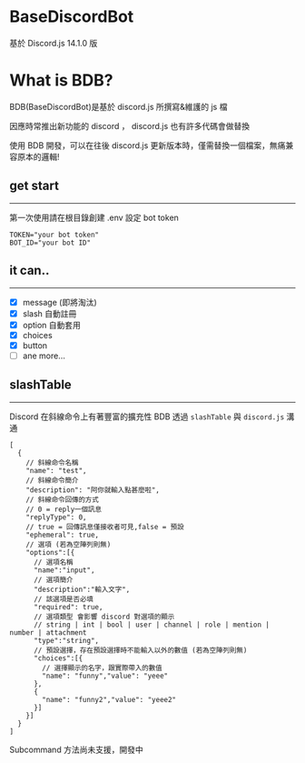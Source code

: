 # BaseDiscordBot

基於 Discord.js 14.1.0 版

# What is BDB?

BDB(BaseDiscordBot)是基於 discord.js 所撰寫&維護的 js 檔

因應時常推出新功能的 discord ， discord.js 也有許多代碼會做替換

使用 BDB 開發，可以在往後 discord.js 更新版本時，僅需替換一個檔案，無痛兼容原本的邏輯!

## get start

---

第一次使用請在根目錄創建 .env
設定 bot token

```
TOKEN="your bot token"
BOT_ID="your bot ID"
```

## it can..

---

- [x] message (即將淘汰)
- [x] slash 自動註冊
- [x] option 自動套用
- [x] choices
- [x] button
- [ ] ane more...

## slashTable

---

Discord 在斜線命令上有著豐富的擴充性
BDB 透過 `slashTable` 與 `discord.js` 溝通

```
[
  {
    // 斜線命令名稱
    "name": "test",
    // 斜線命令簡介
    "description": "阿你就輸入點甚麼啦",
    // 斜線命令回傳的方式
    // 0 = reply一個訊息
    "replyType": 0,
    // true = 回傳訊息僅接收者可見,false = 預設
    "ephemeral": true,
    // 選項 (若為空陣列則無)
    "options":[{
      // 選項名稱
      "name":"input",
      // 選項簡介
      "description":"輸入文字",
      // 該選項是否必填
      "required": true,
      // 選項類型 會影響 discord 對選項的顯示
      // string | int | bool | user | channel | role | mention | number | attachment
      "type":"string",
      // 預設選擇，存在預設選擇時不能輸入以外的數值 (若為空陣列則無)
      "choices":[{
        // 選擇顯示的名字，跟實際帶入的數值
        "name": "funny","value": "yeee"
      },
      {
        "name": "funny2","value": "yeee2"
      }]
    }]
  }
]
```

Subcommand 方法尚未支援，開發中
